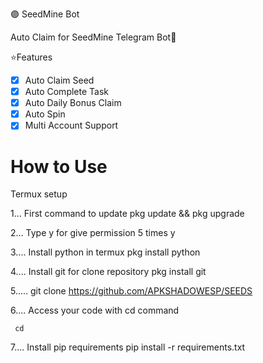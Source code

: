 🟣 SeedMine Bot

Auto Claim for SeedMine Telegram Bot🔴

⭐Features

- [x] Auto Claim Seed
- [x] Auto Complete Task
- [x] Auto Daily Bonus Claim
- [x] Auto Spin
- [x] Multi Account Support

# How to Use

Termux setup

1... First command to update
     pkg update && pkg upgrade

2... Type y for give permission  5      times 
    y

3.... Install python in termux
       pkg install python

4.... Install  git for clone repository
      pkg install git

5.....  git clone https://github.com/APKSHADOWESP/SEEDS


6.... Access your code with cd    command
        
     cd  

7.... Install pip requirements 
pip install -r requirements.txt
